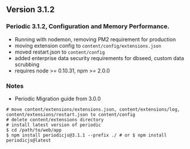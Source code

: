 ## Version 3.1.2

### Periodic 3.1.2, Configuration and Memory Performance. 
* Running with nodemon, removing PM2 requirement for production
* moving extension config to `content/config/extensions.json`
* moved restart.json to `content/config`
* added enterprise data security requirements for dbseed, custom data scrubbing
* requires node >= 0.10.31, npm >= 2.0.0

### Notes
* Periodic Migration guide from 3.0.0
 ```
 # move content/extensions/extensions.json, content/extensions/log, content/extensions/restart.json to content/config
 # delete content/extensions directory
 # install latest version of periodic
 $ cd /path/to/web/app
 $ npm install periodicjs@3.1.1 --prefix ./ # or $ npm install periodicjs@latest 
 ```

